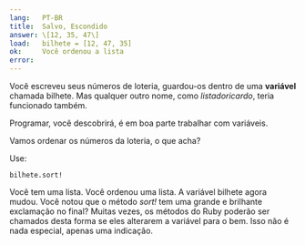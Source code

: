 ```yaml
---
lang:   PT-BR
title:  Salvo, Escondido
answer: \[12, 35, 47\]
load:   bilhete = [12, 47, 35]
ok:     Você ordenou a lista
error:  
---
```


Você escreveu seus números de loteria, guardou-os dentro de uma __variável__ chamada bilhete.
Mas qualquer outro nome, como _listadoricardo_, teria funcionado também.

Programar, você descobrirá, é em boa parte trabalhar com variáveis.

Vamos ordenar os números da loteria, o que acha?

Use:

    bilhete.sort!

Você tem uma lista. Você ordenou uma lista. A variável bilhete agora mudou.
Você notou que o método _sort!_ tem uma grande e brilhante exclamação no final?
Muitas vezes, os métodos do Ruby poderão ser chamados desta forma se eles alterarem a variável para o bem.
Isso não é nada especial, apenas uma indicação.
